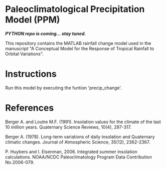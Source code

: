 # Paleoclimatological Precipitation Model (PPM)

***PYTHON repo is coming... stay tuned.***

This repository contains the MATLAB rainfall change model used in the manuscript 
"A Conceptual Model for the Response of Tropical Rainfall to Orbital Variations".

# Instructions 
Run this model by executing the funtion 'precip_change'.

# References
Berger A. and Loutre M.F. (1991). Insolation values for the climate of the last 10 million years. Quaternary Science Reviews, 10(4), 297-317.

Berger A. (1978). Long-term variations of daily insolation and Quaternary climatic changes. Journal of Atmospheric Science, 35(12), 2362-2367.

P. Huybers and I. Eisenman, 2006. Integrated summer insolation  calculations. NOAA/NCDC Paleoclimatology Program Data Contribution No.2006-079.
